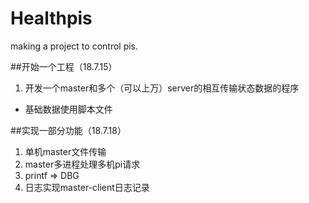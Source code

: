 # Healthpis
making a project to control pis.

##开始一个工程（18.7.15）
1. 开发一个master和多个（可以上万）server的相互传输状态数据的程序 
- 基础数据使用脚本文件

##实现一部分功能（18.7.18）
1. 单机master文件传输
2. master多进程处理多机pi请求
3. printf => DBG
4. 日志实现master-client日志记录